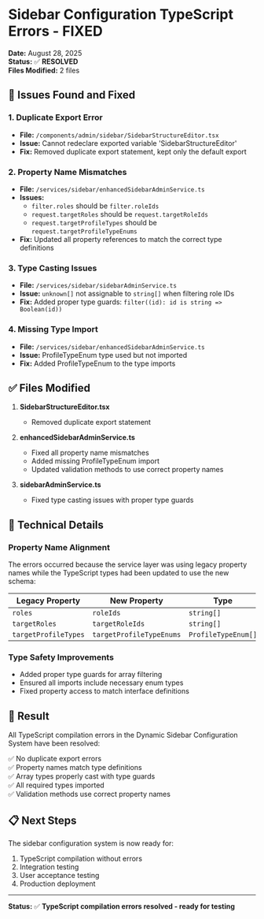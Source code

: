 # Sidebar Configuration TypeScript Errors - FIXED

**Date:** August 28, 2025  
**Status:** ✅ **RESOLVED**  
**Files Modified:** 2 files  

## 🐛 **Issues Found and Fixed**

### **1. Duplicate Export Error**
- **File:** `/components/admin/sidebar/SidebarStructureEditor.tsx`
- **Issue:** Cannot redeclare exported variable 'SidebarStructureEditor'
- **Fix:** Removed duplicate export statement, kept only the default export

### **2. Property Name Mismatches**
- **File:** `/services/sidebar/enhancedSidebarAdminService.ts`
- **Issues:** 
  - `filter.roles` should be `filter.roleIds`
  - `request.targetRoles` should be `request.targetRoleIds`  
  - `request.targetProfileTypes` should be `request.targetProfileTypeEnums`
- **Fix:** Updated all property references to match the correct type definitions

### **3. Type Casting Issues**
- **File:** `/services/sidebar/sidebarAdminService.ts`
- **Issue:** `unknown[]` not assignable to `string[]` when filtering role IDs
- **Fix:** Added proper type guards: `filter((id): id is string => Boolean(id))`

### **4. Missing Type Import**
- **File:** `/services/sidebar/enhancedSidebarAdminService.ts`
- **Issue:** ProfileTypeEnum type used but not imported
- **Fix:** Added ProfileTypeEnum to the type imports

## ✅ **Files Modified**

1. **SidebarStructureEditor.tsx**
   - Removed duplicate export statement

2. **enhancedSidebarAdminService.ts**
   - Fixed all property name mismatches
   - Added missing ProfileTypeEnum import
   - Updated validation methods to use correct property names

3. **sidebarAdminService.ts**
   - Fixed type casting issues with proper type guards

## 🔧 **Technical Details**

### **Property Name Alignment**
The errors occurred because the service layer was using legacy property names while the TypeScript types had been updated to use the new schema:

| **Legacy Property** | **New Property** | **Type** |
|---------------------|------------------|----------|
| `roles` | `roleIds` | `string[]` |
| `targetRoles` | `targetRoleIds` | `string[]` |
| `targetProfileTypes` | `targetProfileTypeEnums` | `ProfileTypeEnum[]` |

### **Type Safety Improvements**
- Added proper type guards for array filtering
- Ensured all imports include necessary enum types
- Fixed property access to match interface definitions

## 🎯 **Result**

All TypeScript compilation errors in the Dynamic Sidebar Configuration System have been resolved:

✅ No duplicate export errors  
✅ Property names match type definitions  
✅ Array types properly cast with type guards  
✅ All required types imported  
✅ Validation methods use correct property names  

## 📋 **Next Steps**

The sidebar configuration system is now ready for:
1. TypeScript compilation without errors
2. Integration testing
3. User acceptance testing
4. Production deployment

---

**Status:** ✅ **TypeScript compilation errors resolved - ready for testing**
